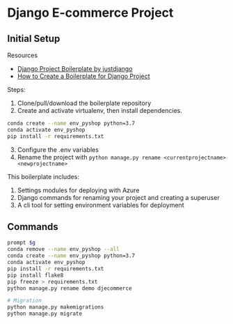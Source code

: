 # Django E-commerce Project

## Initial Setup

Resources
* [Django Project Boilerplate by justdjango](https://github.com/justdjango/django_project_boilerplate)
* [How to Create a Boilerplate for Django Project](https://www.youtube.com/watch?v=GEogao-tUec)

Steps:

1. Clone/pull/download the boilerplate repository
2. Create and activate virtualenv, then install dependencies.
```bash
conda create --name env_pyshop python=3.7
conda activate env_pyshop
pip install -r requirements.txt
```
3. Configure the .env variables
4. Rename the project with `python manage.py rename <currentprojectname> <newprojectname>`

This boilerplate includes:

1. Settings modules for deploying with Azure
2. Django commands for renaming your project and creating a superuser
3. A cli tool for setting environment variables for deployment

## Commands
```bash
prompt $g
conda remove --name env_pyshop --all
conda create --name env_pyshop python=3.7
conda activate env_pyshop
pip install -r requirements.txt
pip install flake8
pip freeze > requirements.txt
python manage.py rename demo djecommerce

# Migration
python manage.py makemigrations
python manage.py migrate
```


